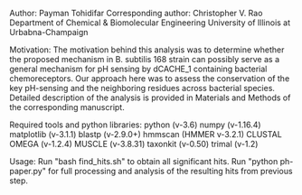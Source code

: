 Author: Payman Tohidifar
Corresponding author: Christopher V. Rao
Department of Chemical & Biomolecular Engineering
University of Illinois at Urbabna-Champaign

Motivation:
The motivation behind this analysis was to determine whether the proposed mechanism in B. subtilis 168 
strain can possibly serve as a general mechanism for pH sensing by dCACHE_1 containing bacterial 
chemoreceptors. Our approach here was to assess the conservation of the key pH-sensing and the neighboring
residues across bacterial species. 
Detailed description of the analysis is provided in  Materials and Methods of the corresponding manuscript.

Required tools and python libraries:
python (v-3.6)
numpy (v-1.16.4)
matplotlib (v-3.1.1)
blastp (v-2.9.0+)
hmmscan (HMMER v-3.2.1)
CLUSTAL OMEGA (v-1.2.4)
MUSCLE (v-3.8.31)
taxonkit (v-0.50)
trimal (v-1.2)

Usage:
Run "bash find_hits.sh" to obtain all significant hits.
Run "python ph-paper.py" for full processing and analysis of the resulting hits from previous step.
